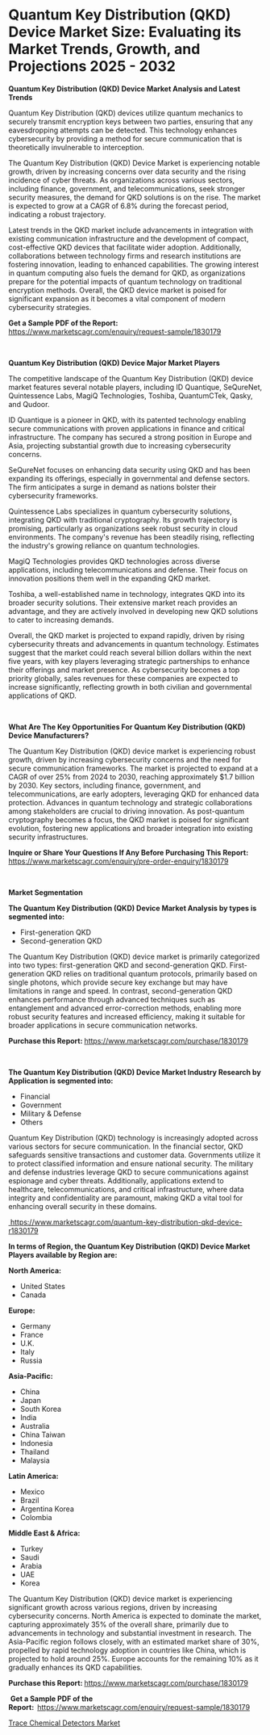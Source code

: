 <p><h1>Quantum Key Distribution (QKD) Device Market Size: Evaluating its Market Trends, Growth, and Projections 2025 - 2032</h1></p><p><strong>Quantum Key Distribution (QKD) Device Market Analysis and Latest Trends</strong></p>
<p><p>Quantum Key Distribution (QKD) devices utilize quantum mechanics to securely transmit encryption keys between two parties, ensuring that any eavesdropping attempts can be detected. This technology enhances cybersecurity by providing a method for secure communication that is theoretically invulnerable to interception.</p><p>The Quantum Key Distribution (QKD) Device Market is experiencing notable growth, driven by increasing concerns over data security and the rising incidence of cyber threats. As organizations across various sectors, including finance, government, and telecommunications, seek stronger security measures, the demand for QKD solutions is on the rise. The market is expected to grow at a CAGR of 6.8% during the forecast period, indicating a robust trajectory.</p><p>Latest trends in the QKD market include advancements in integration with existing communication infrastructure and the development of compact, cost-effective QKD devices that facilitate wider adoption. Additionally, collaborations between technology firms and research institutions are fostering innovation, leading to enhanced capabilities. The growing interest in quantum computing also fuels the demand for QKD, as organizations prepare for the potential impacts of quantum technology on traditional encryption methods. Overall, the QKD device market is poised for significant expansion as it becomes a vital component of modern cybersecurity strategies.</p></p>
<p><strong>Get a Sample PDF of the Report:&nbsp;</strong> <a href="https://www.marketscagr.com/enquiry/request-sample/1830179?utm_campaign=3222&utm_medium=2&utm_source=Github&utm_content=ia&utm_term=12042025&utm_id=quantum-key-distribution-qkd-device">https://www.marketscagr.com/enquiry/request-sample/1830179</a></p>
<p>&nbsp;</p>
<p><strong>Quantum Key Distribution (QKD) Device Major Market Players</strong></p>
<p><p>The competitive landscape of the Quantum Key Distribution (QKD) device market features several notable players, including ID Quantique, SeQureNet, Quintessence Labs, MagiQ Technologies, Toshiba, QuantumCTek, Qasky, and Qudoor. </p><p>ID Quantique is a pioneer in QKD, with its patented technology enabling secure communications with proven applications in finance and critical infrastructure. The company has secured a strong position in Europe and Asia, projecting substantial growth due to increasing cybersecurity concerns. </p><p>SeQureNet focuses on enhancing data security using QKD and has been expanding its offerings, especially in governmental and defense sectors. The firm anticipates a surge in demand as nations bolster their cybersecurity frameworks.</p><p>Quintessence Labs specializes in quantum cybersecurity solutions, integrating QKD with traditional cryptography. Its growth trajectory is promising, particularly as organizations seek robust security in cloud environments. The company's revenue has been steadily rising, reflecting the industry's growing reliance on quantum technologies.</p><p>MagiQ Technologies provides QKD technologies across diverse applications, including telecommunications and defense. Their focus on innovation positions them well in the expanding QKD market.</p><p>Toshiba, a well-established name in technology, integrates QKD into its broader security solutions. Their extensive market reach provides an advantage, and they are actively involved in developing new QKD solutions to cater to increasing demands.</p><p>Overall, the QKD market is projected to expand rapidly, driven by rising cybersecurity threats and advancements in quantum technology. Estimates suggest that the market could reach several billion dollars within the next five years, with key players leveraging strategic partnerships to enhance their offerings and market presence. As cybersecurity becomes a top priority globally, sales revenues for these companies are expected to increase significantly, reflecting growth in both civilian and governmental applications of QKD.</p></p>
<p>&nbsp;</p>
<p><strong>What Are The Key Opportunities For Quantum Key Distribution (QKD) Device Manufacturers?</strong></p>
<p><p>The Quantum Key Distribution (QKD) device market is experiencing robust growth, driven by increasing cybersecurity concerns and the need for secure communication frameworks. The market is projected to expand at a CAGR of over 25% from 2024 to 2030, reaching approximately $1.7 billion by 2030. Key sectors, including finance, government, and telecommunications, are early adopters, leveraging QKD for enhanced data protection. Advances in quantum technology and strategic collaborations among stakeholders are crucial to driving innovation. As post-quantum cryptography becomes a focus, the QKD market is poised for significant evolution, fostering new applications and broader integration into existing security infrastructures.</p></p>
<p><strong>Inquire or Share Your Questions If Any Before Purchasing This Report:</strong> <a href="https://www.marketscagr.com/enquiry/pre-order-enquiry/1830179?utm_campaign=3222&utm_medium=2&utm_source=Github&utm_content=ia&utm_term=12042025&utm_id=quantum-key-distribution-qkd-device">https://www.marketscagr.com/enquiry/pre-order-enquiry/1830179</a></p>
<p>&nbsp;</p>
<p><strong>Market Segmentation</strong></p>
<p><strong>The Quantum Key Distribution (QKD) Device Market Analysis by types is segmented into:</strong></p>
<p><ul><li>First-generation QKD</li><li>Second-generation QKD</li></ul></p>
<p><p>The Quantum Key Distribution (QKD) device market is primarily categorized into two types: first-generation QKD and second-generation QKD. First-generation QKD relies on traditional quantum protocols, primarily based on single photons, which provide secure key exchange but may have limitations in range and speed. In contrast, second-generation QKD enhances performance through advanced techniques such as entanglement and advanced error-correction methods, enabling more robust security features and increased efficiency, making it suitable for broader applications in secure communication networks.</p></p>
<p><strong>Purchase this Report:&nbsp;</strong><a href="https://www.marketscagr.com/purchase/1830179?utm_campaign=3222&utm_medium=2&utm_source=Github&utm_content=ia&utm_term=12042025&utm_id=quantum-key-distribution-qkd-device">https://www.marketscagr.com/purchase/1830179</a></p>
<p>&nbsp;</p>
<p><strong>The Quantum Key Distribution (QKD) Device Market Industry Research by Application is segmented into:</strong></p>
<p><ul><li>Financial</li><li>Government</li><li>Military & Defense</li><li>Others</li></ul></p>
<p><p>Quantum Key Distribution (QKD) technology is increasingly adopted across various sectors for secure communication. In the financial sector, QKD safeguards sensitive transactions and customer data. Governments utilize it to protect classified information and ensure national security. The military and defense industries leverage QKD to secure communications against espionage and cyber threats. Additionally, applications extend to healthcare, telecommunications, and critical infrastructure, where data integrity and confidentiality are paramount, making QKD a vital tool for enhancing overall security in these domains.</p></p>
<p><a href="https://www.marketscagr.com/quantum-key-distribution-qkd-device-r1830179?utm_campaign=3222&utm_medium=2&utm_source=Github&utm_content=ia&utm_term=12042025&utm_id=quantum-key-distribution-qkd-device">&nbsp;https://www.marketscagr.com/quantum-key-distribution-qkd-device-r1830179</a></p>
<p><strong>In terms of Region, the Quantum Key Distribution (QKD) Device Market Players available by Region are:</strong></p>
<p>
    <p> <strong> North America: </strong>
        <ul>
            <li>United States</li>
            <li>Canada</li>
        </ul>
        </p> 
    <p> <strong> Europe: </strong>
        <ul>
            <li>Germany</li>
            <li>France</li>
            <li>U.K.</li>
            <li>Italy</li>
            <li>Russia</li>
        </ul>
        </p> 
    <p> <strong> Asia-Pacific: </strong>
        <ul>
            <li>China</li>
            <li>Japan</li>
            <li>South Korea</li>
            <li>India</li>
            <li>Australia</li>
            <li>China Taiwan</li>
            <li>Indonesia</li>
            <li>Thailand</li>
            <li>Malaysia</li>
        </ul>
        </p> 
    <p> <strong> Latin America: </strong>
        <ul>
            <li>Mexico</li>
            <li>Brazil</li>
            <li>Argentina Korea</li>
            <li>Colombia</li>
        </ul>
        </p> 
    <p> <strong> Middle East & Africa: </strong>
        <ul>
            <li>Turkey</li>
            <li>Saudi</li>
            <li>Arabia</li>
            <li>UAE</li>
            <li>Korea</li>
        </ul>
    </p>
    </p>
<p><p>The Quantum Key Distribution (QKD) device market is experiencing significant growth across various regions, driven by increasing cybersecurity concerns. North America is expected to dominate the market, capturing approximately 35% of the overall share, primarily due to advancements in technology and substantial investment in research. The Asia-Pacific region follows closely, with an estimated market share of 30%, propelled by rapid technology adoption in countries like China, which is projected to hold around 25%. Europe accounts for the remaining 10% as it gradually enhances its QKD capabilities.</p></p>
<p><strong>Purchase this Report: </strong><a href="https://www.marketscagr.com/purchase/1830179?utm_campaign=3222&utm_medium=2&utm_source=Github&utm_content=ia&utm_term=12042025&utm_id=quantum-key-distribution-qkd-device">https://www.marketscagr.com/purchase/1830179</a></p>
<p>&nbsp;<strong>Get a Sample PDF of the Report:&nbsp;&nbsp;</strong><a href="https://www.marketscagr.com/enquiry/request-sample/1830179?utm_campaign=3222&utm_medium=2&utm_source=Github&utm_content=ia&utm_term=12042025&utm_id=quantum-key-distribution-qkd-device">https://www.marketscagr.com/enquiry/request-sample/1830179</a></p>
<p><strong></strong></p>
<p><p><a href="https://github.com/cingozascard/Market-Research-Report-List-1/blob/main/trace-chemical-detectors-market.md?utm_campaign=3222&utm_medium=2&utm_source=Github&utm_content=ia&utm_term=12042025&utm_id=quantum-key-distribution-qkd-device">Trace Chemical Detectors Market</a></p></p>